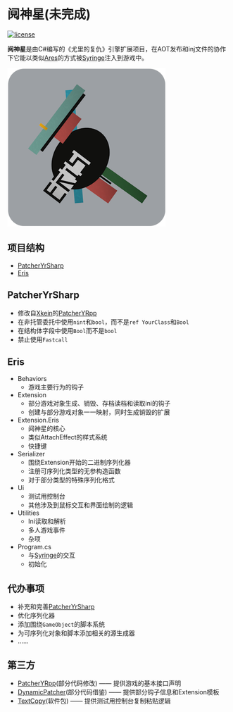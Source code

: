 # 阋神星(未完成)


[![license](https://www.gnu.org/graphics/gplv3-or-later.png)](https://www.gnu.org/licenses/gpl-3.0.en.html)

**阋神星**是由C#编写的《尤里的复仇》引擎扩展项目，在AOT发布和inj文件的协作下它能以类似[Ares](https://github.com/Ares-Developers/Ares)的方式被[Syringe](https://github.com/Ares-Developers/Syringe)注入到游戏中。

![Eris YR Engine Extension](ErisLogo.png)


## 项目结构

- [PatcherYrSharp](PatcherYrSharp)
- [Eris](Eris)

## PatcherYrSharp

- 修改自[Xkein](https://github.com/Xkein)的[PatcherYRpp](https://github.com/Xkein/PatcherYRpp)
- 在非托管委托中使用`nint`和`bool`，而不是`ref YourClass`和`Bool`
- 在结构体字段中使用`Bool`而不是`bool`
- 禁止使用`Fastcall`

## Eris

- Behaviors
   - 游戏主要行为的钩子
- Extension
   - 部分游戏对象生成、销毁、存档读档和读取ini的钩子
   - 创建与部分游戏对象一一映射，同时生成销毁的扩展
- Extension.Eris
   - 阋神星的核心
   - 类似AttachEffect的样式系统
   - 快捷键
- Serializer
   - 围绕Extension开始的二进制序列化器
   - 注册可序列化类型的无参构造函数
   - 对于部分类型的特殊序列化格式
- Ui
   - 测试用控制台
   - 其他涉及到鼠标交互和界面绘制的逻辑
- Utilities
   - Ini读取和解析
   - 多人游戏事件
   - 杂项
- Program.cs
   - 与[Syringe](https://github.com/Ares-Developers/Syringe)的交互
   - 初始化

## 代办事项

- 补充和完善[PatcherYrSharp](PatcherYrSharp)
- 优化序列化器
- 添加围绕`GameObject`的脚本系统
- 为可序列化对象和脚本添加相关的源生成器
- ……

## 第三方

- [PatcherYRpp](https://github.com/Xkein/PatcherYRpp)(部分代码修改) —— 提供游戏的基本接口声明
- [DynamicPatcher](https://github.com/Xkein/YRDynamicPatcher)(部分代码借鉴) —— 提供部分钩子信息和Extension模板
- [TextCopy](https://github.com/CopyText/TextCopy)(软件包) —— 提供测试用控制台复制粘贴逻辑
